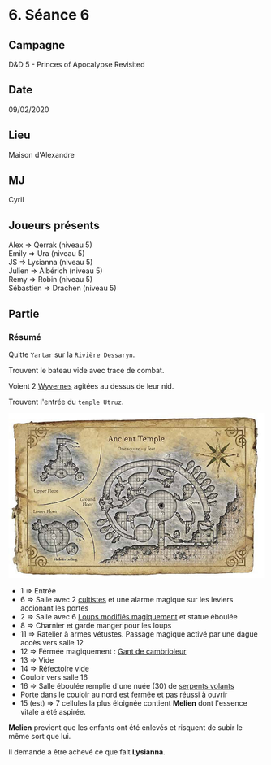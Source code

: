 # 6. Séance 6

## Campagne

D&D 5 - Princes of Apocalypse Revisited

## Date

09/02/2020

## Lieu

Maison d'Alexandre

## MJ

Cyril

## Joueurs présents

Alex => Qerrak (niveau 5)  
Emily => Ura (niveau 5)  
JS => Lysianna (niveau 5)  
Julien => Albérich (niveau 5)  
Remy => Robin (niveau 5)  
Sébastien => Drachen (niveau 5)

## Partie

### Résumé

Quitte `Yartar` sur la `Rivière Dessaryn`.

Trouvent le bateau vide avec trace de combat.

Voient 2 [Wyvernes](https://www.aidedd.org/dnd/monstres.php?vf=wiverne) agitées au dessus de leur nid.

Trouvent l'entrée du `temple Utruz`.

![temple Utruz](assets/images/utiles/utruz_temple.jpg)

- 1 => Entrée
- 6 => Salle avec 2 [cultistes](https://www.aidedd.org/dnd/monstres.php?vf=cultiste) et une alarme magique sur les leviers accionant les portes
- 2 => Salle avec 6 [Loups modifiés magiquement](https://www.aidedd.org/dnd/monstres.php?vf=loup-arctique) et statue éboulée
- 8 => Charnier et garde manger pour les loups
- 11 => Ratelier à armes vétustes. Passage magique activé par une dague accès vers salle 12
- 12 => Férmée magiquement : [Gant de cambrioleur](https://www.aidedd.org/dnd/om.php?vf=gants-de-cambrioleur)
- 13 => Vide
- 14 => Réfectoire vide
- Couloir vers salle 16
- 16 => Salle éboulée remplie d'une nuée (30) de [serpents volants](https://www.aidedd.org/dnd/monstres.php?vf=serpent-volant)
- Porte dans le couloir au nord est fermée et pas réussi à ouvrir
- 15 (est) => 7 cellules la plus éloignée contient **Melien** dont l'essence vitale a été aspirée.

**Melien** previent que les enfants ont été enlevés et risquent de subir le même sort que lui.

Il demande a être achevé ce que fait **Lysianna**.
